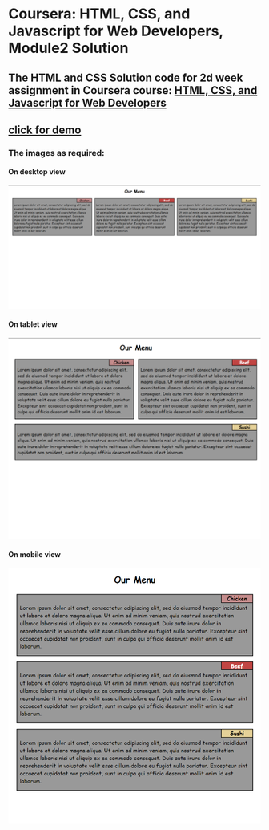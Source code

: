 # Coursera: HTML, CSS, and Javascript for Web Developers, Module2 Solution
## The HTML and CSS Solution code for 2d week assignment in Coursera course: [HTML, CSS, and Javascript for Web Developers](https://www.coursera.org/learn/html-css-javascript-for-web-developers)

## [click for demo](https://yaman3bd.github.io/coursera-html-css-module2-solution/)

### The images as required:
#### On desktop view 
![large](/images/lg-view.png)
#### On tablet view 
![md](/images/md-view.png)
#### On mobile view
![small](/images/sm-view.png)
